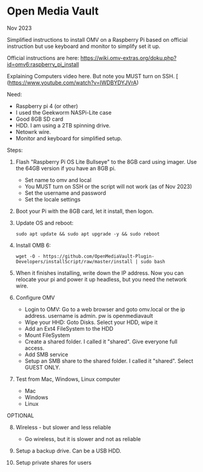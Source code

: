# Open Media Vault
Nov 2023

Simplified instructions to install OMV on a Raspberry Pi based on official instruction but use keyboard and monitor to simplify set it up.

Official instructions are here: https://wiki.omv-extras.org/doku.php?id=omv6:raspberry_pi_install

Explaining Computers video here.  But note you MUST turn on SSH.  [
(https://www.youtube.com/watch?v=IWDBYDYJVrA)


Need:
  -  Raspberry pi 4 (or other)
  -  I used the Geekworm NASPi-Lite case
  -  Good 8GB SD card
  -  HDD.  I am using a 2TB spinning drive.
  -  Netowrk wire.
  -  Monitor and keyboard for simplified setup.

Steps:
  1) Flash "Raspberry Pi OS Lite Bullseye" to the 8GB card using imager.  Use the 64GB version if you have an 8GB pi.
     - Set name to omv and local
     - You MUST turn on SSH or the script will not work (as of Nov 2023)
     - Set the username and password
     - Set the locale settings

  2) Boot your Pi with the 8GB card, let it install, then logon. 
     
  3) Update OS and reboot:

         sudo apt update && sudo apt upgrade -y && sudo reboot
     
  4) Install OMB 6:

         wget -O - https://github.com/OpenMediaVault-Plugin-Developers/installScript/raw/master/install | sudo bash
    
  5) When it finishes installing, write down the IP address.  Now you can relocate your pi and power it up headless, but you need the network wire.
     
  6) Configure OMV
     - Login to OMV: Go to a web browser and goto omv.local or the ip address.  username is admin.  pw is openmediavault
     - Wipe your HHD:  Goto Disks. Select your HDD, wipe it
     - Add an Ext4 FileSystem to the HDD
     - Mount FileSystem
     - Create a shared folder.  I called it "shared".  Give everyone full access.
     - Add SMB service
     - Setup an SMB share to the shared folder.  I called it "shared".  Select GUEST ONLY.

  7) Test from Mac, Windows, Linux computer
       - Mac
       - Windows
       - Linux

OPTIONAL
    
  8) Wireless - but slower and less reliable
      -  Go wireless, but it is slower and not as reliable

  9) Setup a backup drive.  Can be a USB HDD.

  10) Setup private shares for users


       
